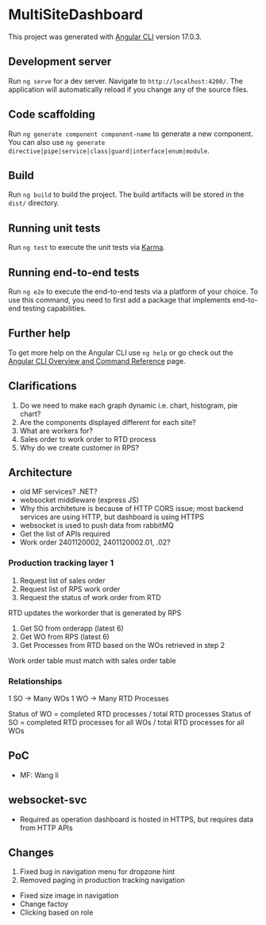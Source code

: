 # MultiSiteDashboard

This project was generated with [Angular CLI](https://github.com/angular/angular-cli) version 17.0.3.

## Development server

Run `ng serve` for a dev server. Navigate to `http://localhost:4200/`. The application will automatically reload if you change any of the source files.

## Code scaffolding

Run `ng generate component component-name` to generate a new component. You can also use `ng generate directive|pipe|service|class|guard|interface|enum|module`.

## Build

Run `ng build` to build the project. The build artifacts will be stored in the `dist/` directory.

## Running unit tests

Run `ng test` to execute the unit tests via [Karma](https://karma-runner.github.io).

## Running end-to-end tests

Run `ng e2e` to execute the end-to-end tests via a platform of your choice. To use this command, you need to first add a package that implements end-to-end testing capabilities.

## Further help

To get more help on the Angular CLI use `ng help` or go check out the [Angular CLI Overview and Command Reference](https://angular.io/cli) page.

## Clarifications

1. Do we need to make each graph dynamic i.e. chart, histogram, pie chart?
2. Are the components displayed different for each site?
3. What are workers for?
4. Sales order to work order to RTD process
5. Why do we create customer in RPS?

## Architecture

- old MF services? .NET?
- websocket middleware (express JS)
- Why this architeture is because of HTTP CORS issue; most backend services are using HTTP, but dashboard is using HTTPS
- websocket is used to push data from rabbitMQ
- Get the list of APIs required
- Work order 2401120002, 2401120002.01, .02?

### Production tracking layer 1

1. Request list of sales order
2. Request list of RPS work order
3. Request the status of work order from RTD

RTD updates the workorder that is generated by RPS

1. Get SO from orderapp (latest 6)
2. Get WO from RPS (latest 6)
3. Get Processes from RTD based on the WOs retrieved in step 2

Work order table must match with sales order table

### Relationships

1 SO -> Many WOs
1 WO -> Many RTD Processes

Status of WO = completed RTD processes / total RTD processes
Status of SO = completed RTD processes for all WOs / total RTD processes for all WOs

## PoC

- MF: Wang li

## websocket-svc

- Required as operation dashboard is hosted in HTTPS, but requires data from HTTP APIs

## Changes

1. Fixed bug in navigation menu for dropzone hint
2. Removed paging in production tracking navigation

- Fixed size image in navigation
- Change factoy
- Clicking based on role
